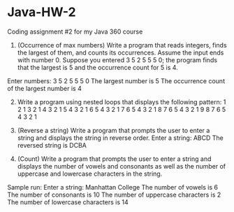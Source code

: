# Java-HW-2
Coding assignment #2 for my Java 360 course

1. (Occurrence of max numbers) Write a program that reads integers, finds the largest of them, and counts its occurrences. Assume the input ends with number 0. Suppose you entered 3 5 2 5 5 5 0; the program finds that the largest is 5 and the occurrence count for 5 is 4.

Enter numbers: 3 5 2 5 5 5 0 
The largest number is 5
The occurrence count of the largest number is 4


2. Write a program using nested loops that displays the following pattern:
								1
							2 1
						3 2 1
					4 3 2 1
				5 4 3 2 1
			6 5 4 3 2 1
		7 6 5 4 3 2 1
	8 7 6 5 4 3 2 1
9 8 7 6 5 4 3 2 1


3. (Reverse a string) Write a program that prompts the user to enter a string and displays the string in reverse order. 
Enter a string: ABCD
The reversed string is DCBA


4. (Count) Write a program that prompts the user to enter a string and displays the number of vowels and consonants as well as the number of uppercase and lowercase characters in the string.

Sample run:
Enter a string: Manhattan College
The number of vowels is 6
The number of consonants is 10
The number of uppercase characters is 2
The number of lowercase characters is 14
